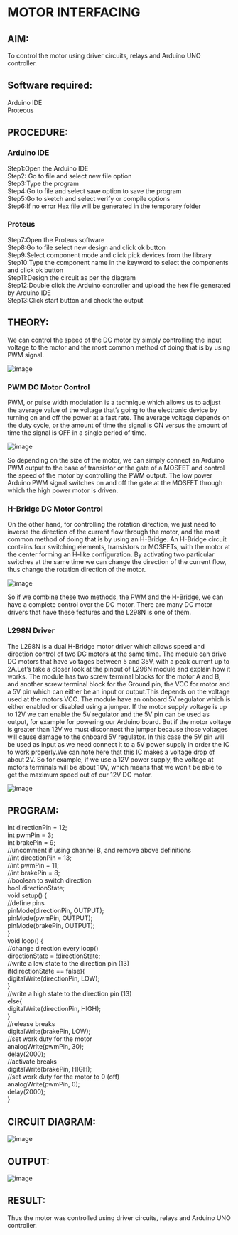 # MOTOR INTERFACING
## AIM:
To control the motor using driver circuits, relays and Arduino UNO controller.
## Software required:
Arduino IDE </br>
Proteous
## PROCEDURE:
### Arduino IDE
Step1:Open the Arduino IDE </br>
Step2: Go to file and select new file option </br>
Step3:Type the program </br>
Step4:Go to file and select save option to save the program </br>
Step5:Go to sketch and select verify or compile options </br>
Step6:If no error Hex file will be generated in the temporary folder </br>
### Proteus
Step7:Open the Proteus software </br>
Step8:Go to file select new design and click ok button </br>
Step9:Select component mode and click pick devices from the library </br>
Step10:Type the component name in the keyword to select the components and click ok button </br>
Step11:Design the circuit as per the diagram </br>
Step12:Double click the Arduino controller and upload the hex file generated by Arduino IDE </br>
Step13:Click start button and check the output
## THEORY:

We can control the speed of the DC motor by simply controlling the input voltage to the motor and the most common method of doing that is by using PWM signal.

![image](https://user-images.githubusercontent.com/71547910/235333428-6ea2d3a7-3e8d-4b5d-a7cc-9fa19a3e5a91.png)

### PWM DC Motor Control

PWM, or pulse width modulation is a technique which allows us to adjust the average value of the voltage that’s going to the electronic device by turning on and off the power at a fast rate. The average voltage depends on the duty cycle, or the amount of time the signal is ON versus the amount of time the signal is OFF in a single period of time.

![image](https://user-images.githubusercontent.com/71547910/235333450-351b851a-9b23-43fb-bec4-ad9a779e4fcf.png)

So depending on the size of the motor, we can simply connect an Arduino PWM output to the base of transistor or the gate of a MOSFET and control the speed of the motor by controlling the PWM output. The low power Arduino PWM signal switches on and off the gate at the MOSFET through which the high power motor is driven.

### H-Bridge DC Motor Control

On the other hand, for controlling the rotation direction, we just need to inverse the direction of the current flow through the motor, and the most common method of doing that is by using an H-Bridge. An H-Bridge circuit contains four switching elements, transistors or MOSFETs, with the motor at the center forming an H-like configuration. By activating two particular switches at the same time we can change the direction of the current flow, thus change the rotation direction of the motor.

![image](https://user-images.githubusercontent.com/71547910/235333489-ff173dfb-e8e7-46a5-ba81-40207c97b842.png)

So if we combine these two methods, the PWM and the H-Bridge, we can have a complete control over the DC motor. There are many DC motor drivers that have these features and the L298N is one of them.

### L298N Driver

The L298N is a dual H-Bridge motor driver which allows speed and direction control of two DC motors at the same time. The module can drive DC motors that have voltages between 5 and 35V, with a peak current up to 2A.Let’s take a closer look at the pinout of L298N module and explain how it works. The module has two screw terminal blocks for the motor A and B, and another screw terminal block for the Ground pin, the VCC for motor and a 5V pin which can either be an input or output.This depends on the voltage used at the motors VCC. The module have an onboard 5V regulator which is either enabled or disabled using a jumper. If the motor supply voltage is up to 12V we can enable the 5V regulator and the 5V pin can be used as output, for example for powering our Arduino board. But if the motor voltage is greater than 12V we must disconnect the jumper because those voltages will cause damage to the onboard 5V regulator. In this case the 5V pin will be used as input as we need connect it to a 5V power supply in order the IC to work properly.We can note here that this IC makes a voltage drop of about 2V. So for example, if we use a 12V power supply, the voltage at motors terminals will be about 10V, which means that we won’t be able to get the maximum speed out of our 12V DC motor.

![image](https://user-images.githubusercontent.com/71547910/235333546-0cfa7d3a-24a4-483b-bbef-b78fcaa05670.png)





## PROGRAM:

int directionPin = 12; </br>
int pwmPin = 3;</br>
int brakePin = 9;</br>
//uncomment if using channel B, and remove above definitions</br>
//int directionPin = 13;</br>
//int pwmPin = 11;</br>
//int brakePin = 8;</br>
//boolean to switch direction</br>
bool directionState;</br>
void setup() {</br>
//define pins</br>
pinMode(directionPin, OUTPUT);</br>
pinMode(pwmPin, OUTPUT);</br>
pinMode(brakePin, OUTPUT);</br>
}</br>
void loop() {</br>
//change direction every loop()</br>
directionState = !directionState;</br>
//write a low state to the direction pin (13)</br>
if(directionState == false){</br>
digitalWrite(directionPin, LOW);</br>
}</br>
//write a high state to the direction pin (13)</br>
else{</br>
digitalWrite(directionPin, HIGH);</br>
}</br>
//release breaks</br>
digitalWrite(brakePin, LOW);</br>
//set work duty for the motor</br>
analogWrite(pwmPin, 30);</br>
delay(2000);</br>
//activate breaks</br>
digitalWrite(brakePin, HIGH);</br>
//set work duty for the motor to 0 (off)</br>
analogWrite(pwmPin, 0);</br>
delay(2000);</br>
}</br>
## CIRCUIT DIAGRAM:

![image](https://user-images.githubusercontent.com/132869153/236742471-62df0597-e6eb-4414-a5b9-fa0e9fc766c0.png)

## OUTPUT:

![image](https://user-images.githubusercontent.com/132869153/236742490-c08d9882-ad9c-4940-b231-80b1a2617a67.png)

## RESULT:
Thus the motor was controlled using driver circuits, relays and Arduino UNO controller.
